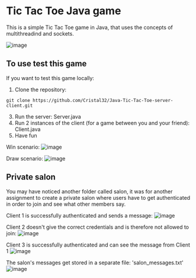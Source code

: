 # Tic Tac Toe Java game

This is a simple Tic Tac Toe game in Java, that uses the concepts of multithreadind and sockets. 

![image](https://github.com/Cristal32/Java-Tic-Tac-Toe-server-client/assets/114748477/a918aa66-e8f9-4b46-9f48-73580136728b)

## To use test this game

If you want to test this game locally:

1. Clone the repository:
```shell
git clone https://github.com/Cristal32/Java-Tic-Tac-Toe-server-client.git
```
3. Run the server: Server.java
4. Run 2 instances of the client (for a game between you and your friend): Client.java
5. Have fun

Win scenario:
![image](https://github.com/Cristal32/Java-Tic-Tac-Toe-server-client/assets/114748477/e9c340d7-f0a0-4df3-b60b-a93aa0614399)

Draw scenario:
![image](https://github.com/Cristal32/Java-Tic-Tac-Toe-server-client/assets/114748477/d9b6d4bf-6401-4598-815b-67257dde9270)

## Private salon
You may have noticed another folder called salon, it was for another assignment to create a private salon where users have to get authenticated in order to join and see what other members say. 

Client 1 is successfully authenticated and sends a message: 
![image](https://github.com/Cristal32/Java-Tic-Tac-Toe-server-client/assets/114748477/98847361-f9ac-418a-8bf0-0f2a04b095d6)

Client 2 doesn't give the correct credentials and is therefore not allowed to join:
![image](https://github.com/Cristal32/Java-Tic-Tac-Toe-server-client/assets/114748477/eae7669e-c9fc-4e04-ad36-58ea09dfcc60)

Client 3 is successfully authenticated and can see the message from Client 1
![image](https://github.com/Cristal32/Java-Tic-Tac-Toe-server-client/assets/114748477/49a44f47-525a-457e-aa05-05b9786c7904)

The salon's messages get stored in a separate file: 'salon_messages.txt'
![image](https://github.com/Cristal32/Java-Tic-Tac-Toe-server-client/assets/114748477/58092c8e-e58b-4961-8dc7-4ec5469dd857)


